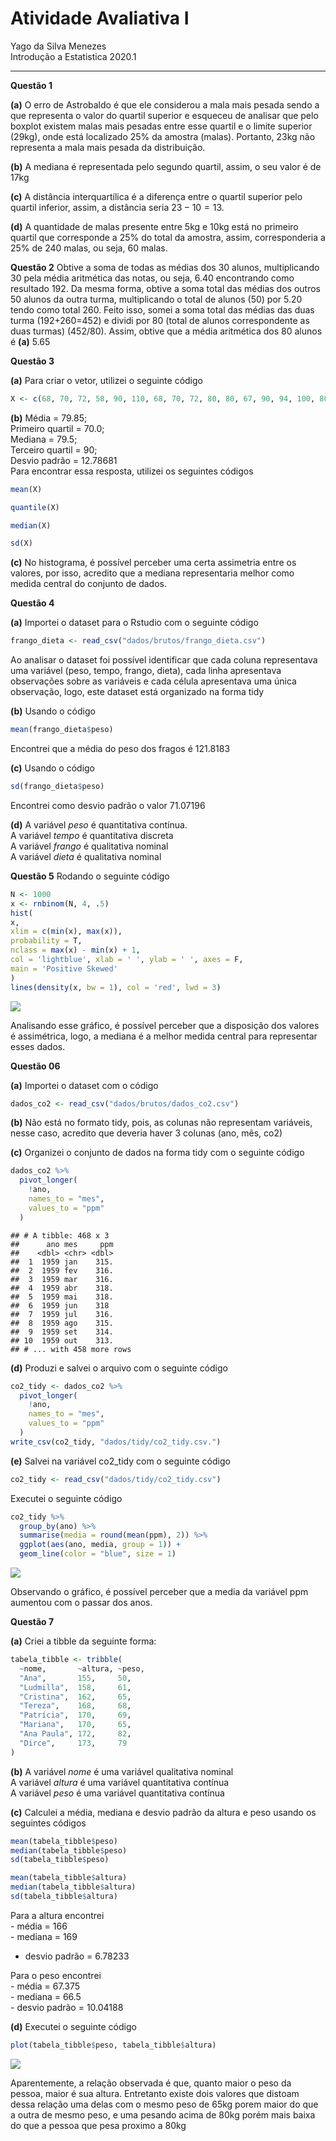Atividade Avaliativa I
================
Yago da Silva Menezes </br>
Introdução a Estatistica 2020.1

------------------------------------------------------------------------

**Questão 1**

**(a)** O erro de Astrobaldo é que ele considerou a mala mais pesada
sendo a que representa o valor do quartil superior e esqueceu de
analisar que pelo boxplot existem malas mais pesadas entre esse quartil
e o limite superior (29kg), onde está localizado 25% da amostra (malas).
Portanto, 23kg não representa a mala mais pesada da distribuição.

**(b)** A mediana é representada pelo segundo quartil, assim, o seu
valor é de 17kg

**(c)** A distância interquartílica é a diferença entre o quartil
superior pelo quartil inferior, assim, a distância seria 23 − 10 = 13.

**(d)** A quantidade de malas presente entre 5kg e 10kg está no primeiro
quartil que corresponde a 25% do total da amostra, assim, corresponderia
a 25% de 240 malas, ou seja, 60 malas.

**Questão 2** Obtive a soma de todas as médias dos 30 alunos,
multiplicando 30 pela média aritmética das notas, ou seja, 6.40
encontrando como resultado 192. Da mesma forma, obtive a soma total das
médias dos outros 50 alunos da outra turma, multiplicando o total de
alunos (50) por 5.20 tendo como total 260. Feito isso, somei a soma
total das médias das duas turma (192+260=452) e dividi por 80 (total de
alunos correspondente as duas turmas) (452/80). Assim, obtive que a
média aritmética dos 80 alunos é **(a)** 5.65

**Questão 3**

**(a)** Para criar o vetor, utilizei o seguinte código

``` r
X <- c(68, 70, 72, 58, 90, 110, 68, 70, 72, 80, 80, 67, 90, 94, 100, 80, 75, 79, 84, 90)
```

**(b)** Média = 79.85; </br> Primeiro quartil = 70.0; </br> Mediana =
79.5; </br> Terceiro quartil = 90; </br> Desvio padrão = 12.78681 </br>
Para encontrar essa resposta, utilizei os seguintes códigos

``` r
mean(X)

quantile(X)

median(X)

sd(X)
```

**(c)** No histograma, é possível perceber uma certa assimetria entre os
valores, por isso, acredito que a mediana representaria melhor como
medida central do conjunto de dados.

**Questão 4**

**(a)** Importei o dataset para o Rstudio com o seguinte código

``` r
frango_dieta <- read_csv("dados/brutos/frango_dieta.csv")
```

Ao analisar o dataset foi possível identificar que cada coluna
representava uma variável (peso, tempo, frango, dieta), cada linha
apresentava observações sobre as variáveis e cada célula apresentava uma
única observação, logo, este dataset está organizado na forma tidy

**(b)** Usando o código

``` r
mean(frango_dieta$peso)
```

Encontrei que a média do peso dos fragos é 121.8183

**(c)** Usando o código

``` r
sd(frango_dieta$peso)
```

Encontrei como desvio padrão o valor 71.07196

**(d)** A variável *peso* é quantitativa contínua.</br> A variável
*tempo* é quantitativa discreta </br> A variável *frango* é qualitativa
nominal </br> A variável *dieta* é qualitativa nominal

**Questão 5** Rodando o seguinte código

``` r
N <- 1000
x <- rnbinom(N, 4, .5)
hist(
x,
xlim = c(min(x), max(x)),
probability = T,
nclass = max(x) - min(x) + 1,
col = 'lightblue', xlab = ' ', ylab = ' ', axes = F,
main = 'Positive Skewed'
)
lines(density(x, bw = 1), col = 'red', lwd = 3)
```

![](readme_files/figure-gfm/unnamed-chunk-6-1.png)<!-- -->

Analisando esse gráfico, é possível perceber que a disposição dos
valores é assimétrica, logo, a mediana é a melhor medida central para
representar esses dados.

**Questão 06**

**(a)** Importei o dataset com o código

``` r
dados_co2 <- read_csv("dados/brutos/dados_co2.csv")
```

**(b)** Não está no formato tidy, pois, as colunas não representam
variáveis, nesse caso, acredito que deveria haver 3 colunas (ano, mês,
co2)

**(c)** Organizei o conjunto de dados na forma tidy com o seguinte
código

``` r
dados_co2 %>%                
  pivot_longer(
    !ano,              
    names_to = "mes",    
    values_to = "ppm"  
  )
```

    ## # A tibble: 468 x 3
    ##      ano mes     ppm
    ##    <dbl> <chr> <dbl>
    ##  1  1959 jan    315.
    ##  2  1959 fev    316.
    ##  3  1959 mar    316.
    ##  4  1959 abr    318.
    ##  5  1959 mai    318.
    ##  6  1959 jun    318 
    ##  7  1959 jul    316.
    ##  8  1959 ago    315.
    ##  9  1959 set    314.
    ## 10  1959 out    313.
    ## # ... with 458 more rows

**(d)** Produzi e salvei o arquivo com o seguinte código

``` r
co2_tidy <- dados_co2 %>%
  pivot_longer(
    !ano,
    names_to = "mes",
    values_to = "ppm"
  )
write_csv(co2_tidy, "dados/tidy/co2_tidy.csv.")
```

**(e)** Salvei na variável co2\_tidy com o seguinte código

``` r
co2_tidy <- read_csv("dados/tidy/co2_tidy.csv") 
```

Executei o seguinte código

``` r
co2_tidy %>% 
  group_by(ano) %>% 
  summarise(media = round(mean(ppm), 2)) %>% 
  ggplot(aes(ano, media, group = 1)) + 
  geom_line(color = "blue", size = 1)
```

![](readme_files/figure-gfm/unnamed-chunk-11-1.png)<!-- -->

Observando o gráfico, é possível perceber que a media da variável ppm
aumentou com o passar dos anos.

**Questão 7**

**(a)** Criei a tibble da seguinte forma:

``` r
tabela_tibble <- tribble(
  ~nome,       ~altura, ~peso,
  "Ana",       155,     50,
  "Ludmilla",  158,     61,
  "Cristina",  162,     65,
  "Tereza",    168,     68,
  "Patrícia",  170,     69,
  "Mariana",   170,     65,
  "Ana Paula", 172,     82,
  "Dirce",     173,     79
)
```

**(b)** A variável *nome* é uma variável qualitativa nominal </br> A
variável *altura* é uma variável quantitativa contínua </br> A variável
*peso* é uma variável quantitativa contínua

**(c)** Calculei a média, mediana e desvio padrão da altura e peso
usando os seguintes códigos

``` r
mean(tabela_tibble$peso)
median(tabela_tibble$peso)
sd(tabela_tibble$peso)

mean(tabela_tibble$altura)
median(tabela_tibble$altura)
sd(tabela_tibble$altura)
```

Para a altura encontrei </br> - média = 166 </br> - mediana = 169 </br>
- desvio padrão = 6.78233

Para o peso encontrei </br> - média = 67.375 </br> - mediana = 66.5
</br> - desvio padrão = 10.04188

**(d)** Executei o seguinte código

``` r
plot(tabela_tibble$peso, tabela_tibble$altura)
```

![](readme_files/figure-gfm/unnamed-chunk-14-1.png)<!-- -->

Aparentemente, a relação observada é que, quanto maior o peso da pessoa,
maior é sua altura. Entretanto existe dois valores que distoam dessa
relação uma delas com o mesmo peso de 65kg porem maior do que a outra de
mesmo peso, e uma pesando acima de 80kg porém mais baixa do que a pessoa
que pesa proximo a 80kg
